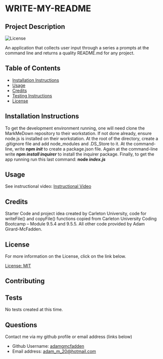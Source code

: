 
  # WRITE-MY-README

  ## Project Description
  ![License](https://img.shields.io/badge/License-MIT-blue.svg "License Badge")

  An application that collects user input through a series a prompts at the command line and returns a quality README.md for any project.

  ## Table of Contents

  * [Installation Instructions](#installation)
  * [Usage](#usage)
  * [Credits](#credits)
  * [Testing Instructions](#testing)
  * [License](#license)

  ## Installation Instructions
  
  To get the development environment running, one will need clone the MarkMeDown repository to their workstation. If not done already, ensure node.js is installed on their workstation. At the root of the directory, create a .gitignore file and add node_modules and .DS_Store to it. At the command-line, write **npm _init_** to create a package.json file. Again at the command-line write **npm _install inquirer_** to install the inquirer package. Finally, to get the app running run this last command: **node _index.js_**

  ## Usage

  See instructional video: [Instructional Video](https://drive.google.com/file/d/1pbWwhIeUigwKnMlPiYBt0p23xkZ6tE76/view) 

  ## Credits

  Starter Code and project idea created by Carleton University, code for writeFile() and copyFile() functions copied from Carleton University Coding Bootcamp – Module 9.5.4 and 9.5.5. All other code provided by Adam Girard-McFadden. 

   ## License

  For more information on the License, click on the link below. 

   [License: MIT](https://choosealicense.com/licenses/mit/)

  ## Contributing

  

  ## Tests

  No tests created at this time.

  ## Questions

  Contact me via my github profile or email address (links below)

  - Github Username: [adamgmcfadden](https://github.com/adamgmcfadden)
  - Email address: adam_m_20@hotmail.com


